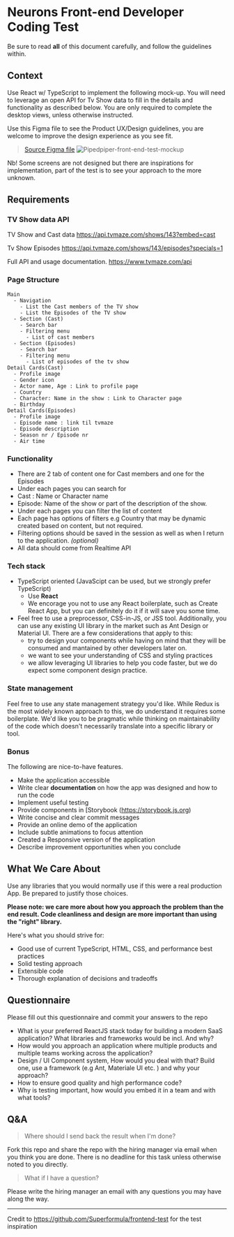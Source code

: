 # Neurons Front-end Developer Coding Test
Be sure to read **all** of this document carefully, and follow the guidelines within.

## Context

Use React w/ TypeScript to implement the following mock-up. You will need to leverage an open API for Tv Show data to fill in the details and functionality as described below. You are only required to complete the desktop views, unless otherwise instructed.

Use this Figma file to see the Product UX/Design guidelines, you are welcome to improve the design experience as you see fit. 

> [Source Figma file](https://www.figma.com/file/F6LUtupkwm21hrLLza4A5n/TV-Shows?node-id=0%3A1)
![Pipedpiper-front-end-test-mockup](./piped_piper_app.png)

Nb! Some screens are not designed but there are inspirations for implementation, part of the test is to see your approach to the more unknown. 

## Requirements

### TV Show data API

TV Show and Cast data 
https://api.tvmaze.com/shows/143?embed=cast

Tv Show Episodes 
https://api.tvmaze.com/shows/143/episodes?specials=1

Full API and usage documentation.
https://www.tvmaze.com/api



### Page Structure

```
Main
  - Navigation
    - List the Cast members of the TV show 
    - List the Episodes of the TV show 
  - Section (Cast)
    - Search bar 
    - Filtering menu 
      - List of cast members 
  - Section (Episodes)
    - Search bar 
    - Filtering menu 
      - List of episodes of the tv show
Detail Cards(Cast)
  - Profile image 
  - Gender icon 
  - Actor name, Age : Link to profile page 
  - Country
  - Character: Name in the show : Link to Character page 
  - Birthday
Detail Cards(Episodes)
  - Profile image 
  - Episode name : link til tvmaze 
  - Episode description 
  - Season nr / Episode nr 
  - Air time
```

### Functionality
- There are 2 tab of content one for Cast members and one for the Episodes 
- Under each pages you can search for 
 - Cast : Name or Character name 
 - Episode: Name of the show or part of the description of the show. 
- Under each pages you can filter the list of content  
- Each page has options of filters e.g Country that may be dynamic created based on content, but not required.
- Filtering options should be saved in the session as well as when I return to the application. _(optional)_ 
- All data should come from Realtime API 



### Tech stack

- TypeScript oriented (JavaScipt can be used, but we strongly prefer TypeScript)
  - Use **React**
  - We encorage you not to use any React boilerplate, such as Create React App, but you can definitely do it if it will save you some time.
- Feel free to use a preprocessor, CSS-in-JS, or JSS tool. Additionally, you can use any existing UI library in the market such as Ant Design or Material UI. There are a few considerations that apply to this:
    - try to design your components while having on mind that they will be consumed and mantained by other developers later on. 
    - we want to see your understanding of CSS and styling practices
    - we allow leveraging UI libraries to help you code faster, but we do expect some component design practice. 

### State management
Feel free to use any state management strategy you'd like. While Redux is the most widely known approach to this, we do understand it requires some boilerplate. We'd like you to be pragmatic while thinking on maintainability of the code which doesn't necessarily translate into a specific library or tool.

### Bonus

The following are nice-to-have features.

- Make the application accessible
- Write clear **documentation** on how the app was designed and how to run the code
- Implement useful testing
- Provide components in [Storybook (https://storybook.js.org)
- Write concise and clear commit messages
- Provide an online demo of the application
- Include subtle animations to focus attention
- Created a Responsive version of the application
- Describe improvement opportunities when you conclude

## What We Care About
Use any libraries that you would normally use if this were a real production App. Be prepared to justify those choices. 

**Please note: we care more about how you approach the problem than the end result. Code cleanliness and design are more important than using the "right" library.**

Here's what you should strive for:

- Good use of current TypeScript, HTML, CSS, and performance best practices
- Solid testing approach
- Extensible code
- Thorough explanation of decisions and tradeoffs

## Questionnaire
Please fill out this questionnaire and commit your answers to the repo 
- What is your preferred ReactJS stack today for building a modern SaaS application? What libraries and frameworks would be incl. And why? 
- How would you approach an application where multiple products and multiple teams working across the application? 
- Design / UI Component system, How would you deal with that? Build one, use a framework (e.g Ant, Materiale UI etc. ) and why your approach? 
- How to ensure good quality and high performance code? 
- Why is testing important, how would you embed it in a team and with what tools? 

## Q&A

> Where should I send back the result when I'm done?

Fork this repo and share the repo with the hiring manager via email when you think you are done. There is no deadline for this task unless otherwise noted to you directly.

> What if I have a question?

Please write the hiring manager an email with any questions you may have along the way. 


-------------------------------------------------------------------------------------
Credit to https://github.com/Superformula/frontend-test for the test inspiration 
